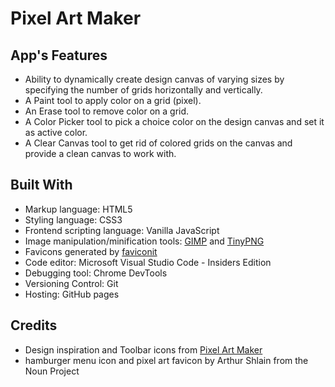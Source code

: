 # Pixel Art Maker

## App's Features
* Ability to dynamically create design canvas of varying sizes by specifying the number of grids horizontally and vertically.
* A Paint tool to apply color on a grid (pixel).
* An Erase tool to remove color on a grid.
* A Color Picker tool to pick a choice color on the design canvas and set it as active color.
* A Clear Canvas tool to get rid of colored grids on the canvas and provide a clean canvas to work with.

## Built With
* Markup language: HTML5
* Styling language: CSS3
* Frontend scripting language: Vanilla JavaScript
* Image manipulation/minification tools: [GIMP](https://www.gimp.org/) and [TinyPNG](https://tinypng.com/)
* Favicons generated by [faviconit](http://faviconit.com/en) 
* Code editor: Microsoft Visual Studio Code - Insiders Edition
* Debugging tool: Chrome DevTools
* Versioning Control: Git
* Hosting: GitHub pages

## Credits
* Design inspiration and Toolbar icons from [Pixel Art Maker](http://pixelartmaker.com/)
* hamburger menu icon and pixel art favicon by Arthur Shlain from the Noun Project